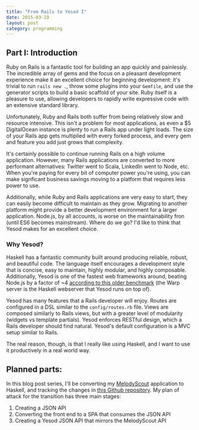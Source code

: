 ```yaml
---
title: "From Rails to Yesod I"
date: 2015-03-19
layout: post
category: programming
---
```


## Part I: Introduction

Ruby on Rails is a fantastic tool for building an app quickly and painlessly. The incredible array of gems and the focus on a pleasant development experience make it an excellent choice for beginning development: it's trivial to run `rails new .`, throw some plugins into your `Gemfile`, and use the generator scripts to build a basic scaffold of your site. Ruby itself is a pleasure to use, allowing developers to rapidly write expressive code with an extensive standard library.

Unfortunately, Ruby and Rails both suffer from being relatively slow and resource intensive. This isn't a problem for most applications, as even a $5 DigitalOcean instance is plenty to run a Rails app under light loads. The size of your Rails app gets multiplied with every forked process, and every gem and feature you add just grows that complexity.

It's certainly possible to continue running Rails on a high volume application. However, many Rails applications are converted to more performant alternatives: Twitter went to Scala, LinkedIn went to Node, etc. When you're paying for every bit of computer power you're using, you can make signficant business savings moving to a platform that requires less power to use.

Additionally, while Ruby and Rails applications are very easy to start, they can easily become difficult to maintain as they grow. Migrating to another platform might provide a better development environment for a larger application. Node.js, by all accounts, is worse on the maintainability fron (until ES6 becomes mainstream). Where do we go? I'd like to think that Yesod makes for an excellent choice.

### Why Yesod?

Haskell has a fantastic community built around producing reliable, robust, and beautiful code. The language itself encourages a development style that is concise, easy to maintain, highly modular, and highly composable. Additionally, Yesod is one of the fastest web frameworks around, beating Node.js by a factor of ~4 [according to this older benchmark](http://www.yesodweb.com/blog/2011/03/preliminary-warp-cross-language-benchmarks) (the Warp server is the Haskell webserver that Yesod runs on top of).

Yesod has many features that a Rails developer will enjoy. Routes are configured in a DSL similar to the `config/routes.rb` file. Views are composed similarly to Rails views, but with a greater level of modularity (widgets vs template partials). Yesod enforces RESTful design, which a Rails developer should find natural. Yesod's default configuration is a MVC setup similar to Rails.

The real reason, though, is that I really like using Haskell, and I want to use it productively in a real world way.

## Planned parts:

In this blog post series, I'll be converting my [MelodyScout](http://www.melodyscout.com) application to Haskell, and tracking the changes in [this Github repository](http://www.github.com/MelodyScout/MelodyScoutHS). My plan of attack for the transition has three main stages:

1. Creating a JSON API
2. Converting the front end to a SPA that consumes the JSON API
3. Creating a Yesod JSON API that mirrors the MelodyScout API
